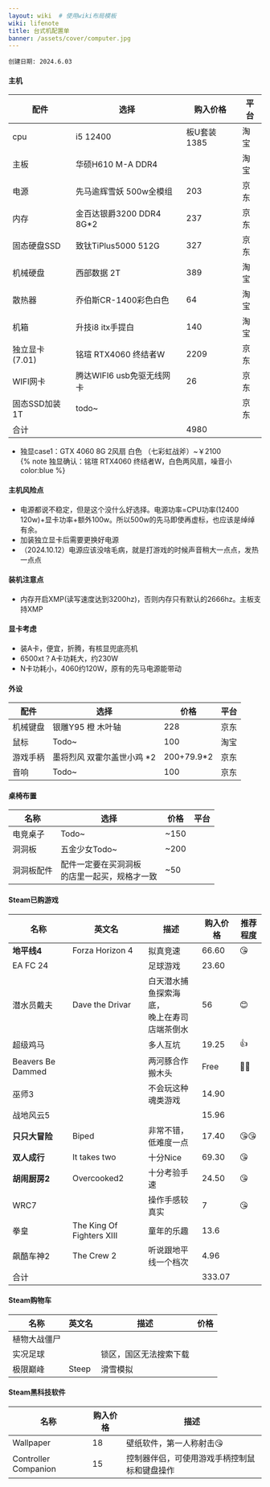 ```yaml
---
layout: wiki  # 使用wiki布局模板
wiki: lifenote
title: 台式机配置单
banner: /assets/cover/computer.jpg
--- 
```

`创建日期: 2024.6.03`

#### 主机 
| 配件      | 选择 | 购入价格 | 平台 |
| ----------- | ----------- | ----------- | ----------- |
| cpu      | i5 12400       | 板U套装1385       |淘宝       |
| 主板      | 华硕H610 M-A DDR4       |        |淘宝       |
| 电源      | 先马逾辉雪妖 500w全模组       | 203       |京东       |
| 内存      | 金百达银爵3200 DDR4 8G*2       | 237       |京东       |
| 固态硬盘SSD      | 致钛TiPlus5000 512G       | 327       |京东       |
| 机械硬盘      | 西部数据 2T       | 389       |淘宝       |
| 散热器      | 乔伯斯CR-1400彩色白色       | 64       |淘宝       |
| 机箱      | 升技i8 itx手提白       | 140       |淘宝       |
| 独立显卡(7.01)      | 铭瑄 RTX4060 终结者W       | 2209       |京东       |
| WIFI网卡      | 腾达WIFI6 usb免驱无线网卡       | 26       |京东       |
| 固态SSD加装1T      | todo~       |        |京东       |
| 合计      |        | 4980       |       |

- 独显case1：GTX 4060 8G 2风扇 白色 （七彩虹战斧）~￥2100  
{% note  独显确认：铭瑄 RTX4060 终结者W，白色两风扇，噪音小 color:blue %}

#### 主机风险点  
- 电源都说不稳定，但是这个没什么好选择。电源功率=CPU功率(12400 120w)+显卡功率+额外100w。所以500w的先马即使再虚标，也应该是绰绰有余。
- 加装独立显卡后需要更换好电源  
- （2024.10.12）电源应该没啥毛病，就是打游戏的时候声音稍大一点点，发热一点点
  
#### 装机注意点
- 内存开启XMP(读写速度达到3200hz)，否则内存只有默认的2666hz。主板支持XMP

#### 显卡考虑
- 装A卡，便宜，折腾，有核显兜底亮机
- 6500xt？A卡功耗大，约230W
- N卡功耗小，4060约120W，原有的先马电源能带动 

#### 外设
| 配件      | 选择 | 价格 | 平台 |
| ----------- | ----------- | ----------- | ----------- |
| 机械键盘      | 银雕Y95 橙 木叶轴       | 228       |京东       |
| 鼠标      | Todo~       | 100       |淘宝       |
| 游戏手柄      | 墨将烈风 双霍尔盖世小鸡 *2       | 200+79.9*2       |京东       |
| 音响      | Todo~       | 100       |京东       |

#### 桌椅布置
| 名称      | 选择 | 价格 | 平台 |
| ----------- | ----------- | ----------- | ----------- |
| 电竞桌子      | Todo~       | ~150       |       |
| 洞洞板 | 五金少女Todo~ | ~200 |  |
| 洞洞板配件 | 配件一定要在买洞洞板<br>的店里一起买，规格才一致 | ~50 |  |

#### Steam已购游戏
| 名称      | 英文名 | 描述 | 购入价格 | 推荐程度 |
| ----------- | ----------- | ----------- | ----------- | ----------- |
| **地平线4** | Forza Horizon 4 | 拟真竞速 | 66.60 | 😘 |
| EA FC 24 |  | 足球游戏 | 23.60 |  |
| 潜水员戴夫 | Dave the Drivar | 白天潜水捕鱼探索海底，<br>晚上在寿司店端茶倒水 | 56 | 😊 |
| 超级鸡马 |  | 多人互坑 | 19.25 | 👍 |
| Beavers Be Dammed |  | 两河豚合作搬木头 | Free | 👦👧 |
| 巫师3 |  | 不会玩这种魂类游戏 | 14.90 |  |
| 战地风云5 |  |  | 15.96  |  |
| **只只大冒险** | Biped | 非常不错，低难度一点 | 17.40 | 😘😘 |
| **双人成行** | It takes two | 十分Nice | 69.30 | 😘 |
| **胡闹厨房2** | Overcooked2 | 十分考验手速 | 24.50 | 😘 |
| WRC7 |  | 操作手感较真实 | 7 | 😘 |
| 拳皇 | The King Of Fighters XIII | 童年的乐趣 | 13.6 |  |
| 飙酷车神2 | The Crew 2 | 听说跟地平线一个档次 | 4.96 |  |
| 合计 |  |  | 333.07 |  |

#### Steam购物车
| 名称 | 英文名 | 描述 | 价格 |
| ----------- | ----------- | ----------- | ----------- |
| 植物大战僵尸 |  |  | |
| 实况足球 |  | 锁区，国区无法搜索下载 | |
| 极限巅峰 | Steep | 滑雪模拟 | |

#### Steam黑科技软件
| 名称      | 购入价格 | 描述 |
| ----------- | ----------- | ----------- |
| Wallpaper | 18 | 壁纸软件，第一人称射击😘 |
| Controller Companion | 15 | 控制器伴侣，可使用游戏手柄控制鼠标和键盘操作 |
